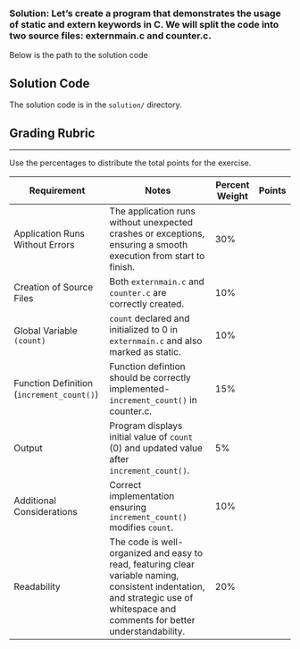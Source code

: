 ### Solution: Let’s create a program that demonstrates the usage of static and extern keywords in C. We will split the code into two source files: externmain.c and counter.c.

Below is the path to the solution code 

## Solution Code

The solution code is in the `solution/` directory.

## Grading Rubric
---
Use the percentages to distribute the total points for the exercise.

|**Requirement**|**Notes**|**Percent Weight**|**Points**|
|--|--|--|--|
|Application Runs Without Errors|	The application runs without unexpected crashes or exceptions, ensuring a smooth execution from start to finish.|30%|	|
|Creation of Source Files|Both `externmain.c` and `counter.c` are correctly created.	|10%|	|
|Global Variable `(count)`	|`count` declared and initialized to 0 in `externmain.c` and also marked as static.|10%|	|
|Function Definition (`increment_count()`)| Function defintion should be correctly implemented- `increment_count()`  in counter.c.| 15%| |
|Output | Program displays initial value of `count` (0) and updated value after `increment_count()`. | 5% | |
|Additional Considerations| Correct implementation ensuring `increment_count()` modifies `count`.| 10% | |
|Readability|	The code is well-organized and easy to read, featuring clear variable naming, consistent indentation, and strategic use of whitespace and comments for better understandability.	|20%| |
